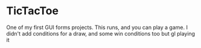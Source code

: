 # TicTacToe

One of my first GUI forms projects. This runs, and you can play a game. I didn't add conditions
for a draw, and some win conditions too but gl playing it
